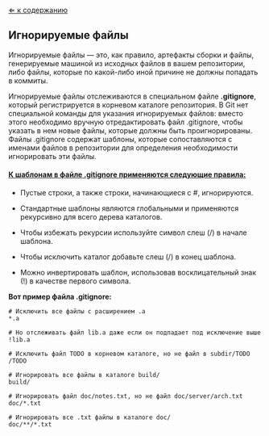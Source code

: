 [&lArr; к содержанию](readme.md)

## Игнорируемые файлы

Игнорируемые файлы — это, как правило, артефакты сборки и файлы, генерируемые машиной из исходных файлов в вашем репозитории, либо файлы, которые по какой-либо иной причине не должны попадать в коммиты. 

Игнорируемые файлы отслеживаются в специальном файле **.gitignore**, который регистрируется в корневом каталоге репозитория. В Git нет специальной команды для указания игнорируемых файлов: вместо этого необходимо вручную отредактировать файл .gitignore, чтобы указать в нем новые файлы, которые должны быть проигнорированы. Файлы .gitignore содержат шаблоны, которые сопоставляются с именами файлов в репозитории для определения необходимости игнорировать эти файлы.

#### <u>К шаблонам в файле .gitignore применяются следующие правила:</u>

+ Пустые строки, а также строки, начинающиеся с #, игнорируются.

+ Стандартные шаблоны являются глобальными и применяются рекурсивно для всего дерева каталогов.

+ Чтобы избежать рекурсии используйте символ слеш (/) в начале шаблона.

+ Чтобы исключить каталог добавьте слеш (/) в конец шаблона.

+ Можно инвертировать шаблон, использовав восклицательный знак (!) в качестве первого символа.


**Вот пример файла .gitignore:**

~~~ 
# Исключить все файлы с расширением .a
*.a

# Но отслеживать файл lib.a даже если он подпадает под исключение выше
!lib.a

# Исключить файл TODO в корневом каталоге, но не файл в subdir/TODO
/TODO

# Игнорировать все файлы в каталоге build/
build/

# Игнорировать файл doc/notes.txt, но не файл doc/server/arch.txt
doc/*.txt

# Игнорировать все .txt файлы в каталоге doc/
doc/**/*.txt
~~~ 
